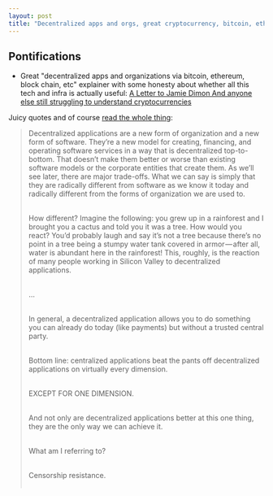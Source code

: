 ```yaml
---
layout: post
title: "Decentralized apps and orgs, great cryptocurrency, bitcoin, ethereum, block chain explainer with some honesty about whether all this tech and infra is actually useful"
---
```


## Pontifications

* Great "decentralized apps and organizations via bitcoin, ethereum, block chain, etc" explainer with some honesty about whether all this tech and infra is actually useful: [A Letter to Jamie Dimon And anyone else still struggling to understand cryptocurrencies](https://blog.chain.com/a-letter-to-jamie-dimon-de89d417cb80)

Juicy quotes and of course [read the whole thing](https://blog.chain.com/a-letter-to-jamie-dimon-de89d417cb80):

<blockquote>

Decentralized applications are a new form of organization and a new form of software. They’re a new model for creating, financing, and operating software services in a way that is decentralized top-to-bottom. That doesn’t make them better or worse than existing software models or the corporate entities that create them. As we’ll see later, there are major trade-offs. What we can say is simply that they are radically different from software as we know it today and radically different from the forms of organization we are used to.<br /><br/>

How different? Imagine the following: you grew up in a rainforest and I brought you a cactus and told you it was a tree. How would you react? You’d probably laugh and say it’s not a tree because there’s no point in a tree being a stumpy water tank covered in armor — after all, water is abundant here in the rainforest! This, roughly, is the reaction of many people working in Silicon Valley to decentralized applications.<br /><br/>

...<br /><br/>

In general, a decentralized application allows you to do something you can already do today (like payments) but without a trusted central party.<br /><br/>

Bottom line: centralized applications beat the pants off decentralized applications on virtually every dimension.<br /><br/>

EXCEPT FOR ONE DIMENSION.<br /><br/>

And not only are decentralized applications better at this one thing, they are the only way we can achieve it.<br /><br/>

What am I referring to?<br /><br/>

Censorship resistance.<br /><br/>
</blockquote>


